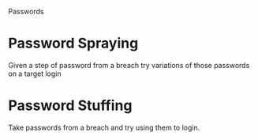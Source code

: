 Passwords

# Password Spraying
Given a step of password from a breach try variations of those passwords on a target login

# Password Stuffing
Take passwords from a breach and try using them to login.